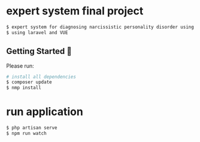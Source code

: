 # expert system final project 
```sh
$ expert system for diagnosing narcissistic personality disorder using a fuzzy decision tree algorithm with ID3
$ using laravel and VUE
```
## Getting Started 🚀
Please run:

```sh
# install all dependencies
$ composer update
$ nmp install

```

# run application

```sh
$ php artisan serve
$ npm run watch


```
